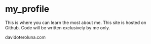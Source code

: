 # my_profile
This is where you can learn the most about me. This site is hosted on Github. Code will be written exclusively by me only.

davidoteroluna.com
